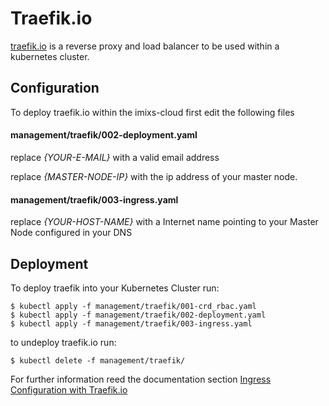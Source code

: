 # Traefik.io

[traefik.io](http://traefik.io) is a reverse proxy and load balancer to be used within a kubernetes cluster. 




## Configuration

To deploy traefik.io within the imixs-cloud first edit the following files 

#### management/traefik/002-deployment.yaml

replace *{YOUR-E-MAIL}* with a valid email address 

replace *{MASTER-NODE-IP}* with the ip address of your master node.

#### management/traefik/003-ingress.yaml
 
replace *{YOUR-HOST-NAME}* with a Internet name pointing to your Master Node configured in your DNS 

## Deployment

To deploy traefik into your Kubernetes Cluster run:

	$ kubectl apply -f management/traefik/001-crd_rbac.yaml
	$ kubectl apply -f management/traefik/002-deployment.yaml
	$ kubectl apply -f management/traefik/003-ingress.yaml
	
to undeploy traefik.io run:

	$ kubectl delete -f management/traefik/

For further information reed the documentation section [Ingress Configuration with Traefik.io](../../INGRESS.md)

